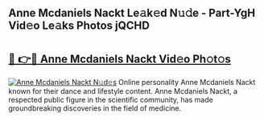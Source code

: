 ## Anne Mcdaniels Nackt Le𝚊k𝚎d N𝚞𝚍e - Part-YgH Vid𝚎o Le𝚊ks Photos jQCHD

# <h2><a href="http://fbatvu.evod.top/?m=Anne+Mcdaniels+Nackt">🔗 👉🔴 Anne Mcdaniels Nackt Vid𝚎o Ph𝚘t𝚘s</a></h2>

[![Anne Mcdaniels Nackt N𝚞d𝚎s](https://i.imgur.com/8V9OHl7.gif)](http://fbatvu.evod.top/?m=Anne+Mcdaniels+Nackt)
Online personality Anne Mcdaniels Nackt known for their dance and lifestyle content. Anne Mcdaniels Nackt, a respected public figure in the scientific community, has made groundbreaking discoveries in the field of medicine. 

